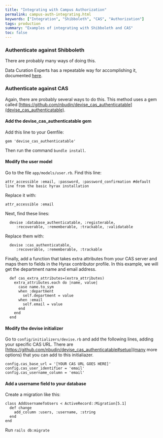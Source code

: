 ```yaml
---
title: "Integrating with Campus Authorization"
permalink: campus-auth-integrating.html
keywords: ["Integration", "Shibboleth", "CAS", "Authorization"]
tags: production
summary: "Examples of integrating with Shibboleth and CAS"
toc: false
---
```


### Authenticate against Shibboleth

There are probably many ways of doing this.

Data Curation Experts has a repeatable way for accomplishing it, documented [here](https://curationexperts.github.io/playbook/authentication/shibboleth.html).

### Authenticate against CAS

Again, there are probably several ways to do this. This method uses a gem called [https://github.com/nbudin/devise_cas_authenticatable](devise_cas_authenticatable).

#### Add the devise_cas_authenticatable gem

Add this line to your Gemfile:

    gem 'devise_cas_authenticatable'

Then run the command `bundle install`.

#### Modify the user model

Go to the file `app/models/user.rb`. Find this line:

    attr_accessible :email, :password, :password_confirmation #default line from the basic hyrax installation

Replace it with:

    attr_accessible :email

Next, find these lines:

      devise :database_authenticatable, :registerable,
         :recoverable, :rememberable, :trackable, :validatable

Replace them with:

      devise :cas_authenticatable,
         :recoverable, :rememberable, :trackable

Finally, add a function that takes extra attributes from your CAS server and maps them to fields in the Hyrax contributor profile. In this example, we will get the department name and email address.

      def cas_extra_attributes=(extra_attributes)
        extra_attributes.each do |name, value|
          case name.to_sym
          when :department
            self.department = value
          when :email
            self.email = value
          end
        end
      end

#### Modify the devise initializer

Go to `config/initializers/devise.rb` and add the following lines, adding your specific CAS URL. There are [https://github.com/nbudin/devise_cas_authenticatable#setup](many more options) that you can add to this initialiazer.

    config.cas_base_url = '[YOUR CAS URL GOES HERE]'
    config.cas_user_identifier = 'email'
    config.cas_username_column = 'email'

#### Add a username field to your database

Create a migration like this:

    class AddUsernameToUsers < ActiveRecord::Migration[5.1]
      def change
        add_column :users, :username, :string
      end
    end

Run `rails db:migrate`
